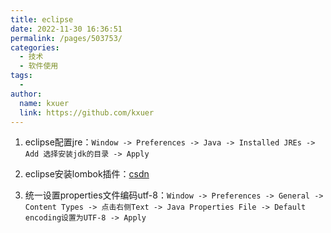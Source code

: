 ```yaml
---
title: eclipse
date: 2022-11-30 16:36:51
permalink: /pages/503753/
categories:
  - 技术
  - 软件使用
tags:
  - 
author: 
  name: kxuer
  link: https://github.com/kxuer
---
```


1. eclipse配置jre：`Window -> Preferences -> Java -> Installed JREs -> Add 选择安装jdk的目录 -> Apply`

2. eclipse安装lombok插件：[csdn](https://blog.csdn.net/zhangle416520/article/details/125048108)

3. 统一设置properties文件编码utf-8：`Window -> Preferences -> General -> Content Types -> 点击右侧Text -> Java Properties File -> Default encoding设置为UTF-8 -> Apply`